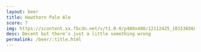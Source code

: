 ```yaml
---
layout: beer
title: Hawthorn Pale Ale
score: 7
img: https://scontent.xx.fbcdn.net/v/t1.0-0/p480x480/12112425_10153656864393745_4992271544321247491_n.jpg?oh=184e03086794cb34e2cd62ed9e06bdf2&oe=58794548
desc: Decent but there’s just a little something wrong
permalink: /beer/:title.html
---
```

